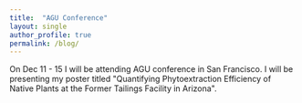 ```yaml
---
title:  "AGU Conference"
layout: single
author_profile: true
permalink: /blog/
---
```


On Dec 11 - 15 I will be attending AGU conference in San Francisco. I will be presenting my poster titled "Quantifying Phytoextraction Efficiency of Native Plants at the Former Tailings Facility
in Arizona". 

